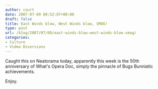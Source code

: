 ```yaml
---
author: court
date: 2007-07-09 00:52:07+00:00
draft: false
title: East Winds blow, West Winds blow, SMOG!
type: post
url: /blog/2007/07/08/east-winds-blow-west-winds-blow-smog/
categories:
- Culture
- Video Diversions
---
```


Caught this on Neatorama today, apparently this week is the 50th anniversary of What's Opera Doc, simply the pinnacle of Bugs Bunniatic achievements.

Enjoy.

<object width="425" height="350"><embed height="350" src="http://www.youtube.com/v/353heNgg_aw" wmode="transparent" type="application/x-shockwave-flash" width="425"></embed></object>
